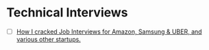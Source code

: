 # Technical Interviews

* [ ] [How I cracked Job Interviews for Amazon, Samsung & UBER, and various other startups.](https://medium.com/@kartikm1198/how-i-cracked-job-interviews-for-amazon-samsung-uber-and-various-other-startups-29983f5bd480)
